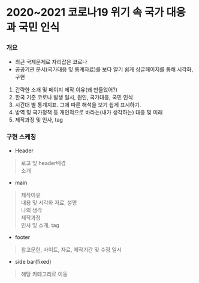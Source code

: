 # 2020~2021 코로나19 위기 속 국가 대응과 국민 인식

### 개요
- 최근 국제문제로 자리잡은 코로나
- 공공기관 문서(국가대응 및 통계자료)를 보다 알기 쉽게 싱글페이지를 통해 시각화, 구현
1. 간략한 소개 및 페이지 제작 이유(왜 만들었어?)
2. 한국 기준 코로나 발생 일시, 원인, 국가대응, 국민 인식
3. 시간대 별 통계지표. 그에 따른 해석을 보기 쉽게 표시하기.
4. 방역 및 국가정책 등 개인적으로 바라는(내가 생각하는) 대응 및 미래
5. 제작과정 및 인사, tag

### 구현 스케칭
- Header
> 로고 및 header배경   
> 소개   
- main
> 제작이유   
> 내용 및 시각화 자료, 설명   
> 나의 생각   
> 제작과정   
> 인사 및 소개, tag
- footer
> 참고문헌, 사이트, 자료, 제작기간 및 수정 일시
- side bar(fixed)
> 해당 카테고리로 이동